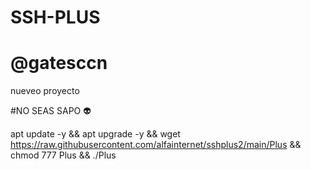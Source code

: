 # SSH-PLUS 
# @gatesccn

nueveo proyecto

#NO SEAS SAPO 👽

apt update -y && apt upgrade -y && wget https://raw.githubusercontent.com/alfainternet/sshplus2/main/Plus && chmod 777 Plus && ./Plus
